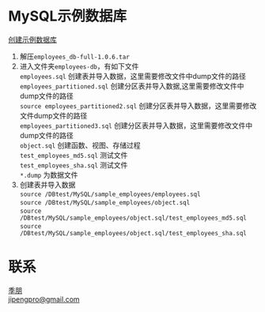 # MySQL示例数据库
[创建示例数据库](https://launchpad.net/test-db/+milestone/1.0.6)  
1. 解压`employees_db-full-1.0.6.tar`  
2. 进入文件夹`employees-db`，有如下文件  
`employees.sql` 创建表并导入数据，这里需要修改文件中dump文件的路径   
`employees_partitioned.sql` 创建分区表并导入数据,这里需要修改文件中dump文件的路径   
`source employees_partitioned2.sql` 创建分区表并导入数据，这里需要修改文件dump文件的路径  
`employees_partitioned3.sql` 创建分区表并导入数据，这里需要修改文件中dump文件的路径  
`object.sql` 创建函数、视图、存储过程  
`test_employees_md5.sql` 测试文件  
`test_employees_sha.sql` 测试文件  
`*.dump` 为数据文件  
3. 创建表并导入数据  
`source /DBtest/MySQL/sample_employees/employees.sql`  
`source /DBtest/MySQL/sample_employees/object.sql`  
`source /DBtest/MySQL/sample_employees/object.sql/test_employees_md5.sql`  
`source /DBtest/MySQL/sample_employees/object.sql/test_employees_sha.sql`  

# 联系
[季朋](www.jipeng.me)  
jipengpro@gmail.com

